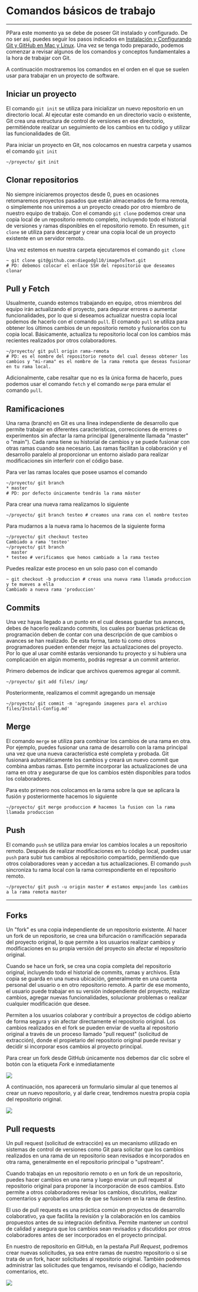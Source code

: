 # Comandos básicos de trabajo

--------------------------------------------------------------------------------

PPara este momento ya se debe de poseer Git instalado y configurado. De no ser así, puedes seguir los pasos indicados en [Instalación y Configurando Git y GitHub en Mac y Linux](Install-Config.md). Una vez se tenga todo preparado, podemos comenzar a revisar algunos de los comandos y conceptos fundamentales a la hora de trabajar con Git.

A continuación mostraremos los comandos en el orden en el que se suelen usar para trabajar en un proyecto de software.


## Iniciar un proyecto

El comando `git init` se utiliza para inicializar un nuevo repositorio en un directorio local. Al ejecutar este comando en un directorio vacío o existente, Git crea una estructura de control de versiones en ese directorio, permitiéndote realizar un seguimiento de los cambios en tu código y utilizar las funcionalidades de Git.

Para iniciar un proyecto en Git, nos colocamos en nuestra carpeta y usamos el comando `git init`

```
~/proyecto/ git init
```


## Clonar repositorios

No siempre iniciaremos proyectos desde 0, pues en ocasiones retomaremos proyectos pasados que están almacenados de forma remota, o simplemente nos uniremos a un proyecto creado por otro miembro de nuestro equipo de trabajo. Con el comando `git clone` podemos crear una copia local de un repositorio remoto completo, incluyendo todo el historial de versiones y ramas disponibles en el repositorio remoto. En resumen, `git clone` se utiliza para descargar y crear una copia local de un proyecto existente en un servidor remoto.

Una vez estemos en nuestra carpeta ejecutaremos el comando `git clone`

```
~ git clone git@github.com:diegodgl10/imageToText.git
# PD: debemos colocar el enlace SSH del repositorio que deseamos clonar
```


## Pull y Fetch

Usualmente, cuando estemos trabajando en equipo, otros miembros del equipo irán actualizando el proyecto, para depurar errores o aumentar funcionalidades, por lo que si deseamos actualizar nuestra copia local podemos de hacerlo con el comando `pull`. El comando `pull` se utiliza para obtener los últimos cambios de un repositorio remoto y fusionarlos con tu copia local. Básicamente, actualiza tu repositorio local con los cambios más recientes realizados por otros colaboradores.

```
~/proyecto/ git pull origin rama-remota
# PD: es el nombre del repositorio remoto del cual deseas obtener los cambios y "mi-rama" es el nombre de la rama remota que deseas fusionar en tu rama local. 
```

Adicionalmente, cabe resaltar que no es la única forma de hacerlo, pues podemos usar el comando `fetch` y el comando `merge` para emular el comando `pull`.


## Ramificaciones

Una rama (branch) en Git es una línea independiente de desarrollo que permite trabajar en diferentes características, correcciones de errores o experimentos sin afectar la rama principal (generalmente llamada "master" o "main"). Cada rama tiene su historial de cambios y se puede fusionar con otras ramas cuando sea necesario. Las ramas facilitan la colaboración y el desarrollo paralelo al proporcionar un entorno aislado para realizar modificaciones sin interferir con el código base.

Para ver las ramas locales que posee usamos el comando

```
~/proyecto/ git branch
* master
# PD: por defecto únicamente tendrás la rama máster
```

Para crear una nueva rama realizamos lo siguiente

```
~/proyecto/ git branch testeo # creamos una rama con el nombre testeo
```

Para mudarnos a la nueva rama lo hacemos de la siguiente forma

```
~/proyecto/ git checkout testeo
Cambiado a rama 'testeo'
~/proyecto/ git branch
  master
* testeo # verificamos que hemos cambiado a la rama testeo
```

Puedes realizar este proceso en un solo paso con el comando

```
~ git checkout -b produccion # creas una nueva rama llamada produccion y te mueves a ella
Cambiado a nueva rama 'produccion'
```

## Commits

Una vez hayas llegado a un punto en el cual deseas guardar tus avances, debes de hacerlo realizando commits, los cuales por buenas prácticas de programación deben de contar con una descripción de que cambios o avances se han realizado. De esta forma, tanto tú como otros programadores pueden entender mejor las actualizaciones del proyecto. Por lo que al usar comité estarás versionando tu proyecto y si hubiera una complicación en algún momento, podrás regresar a un commit anterior.

Primero debemos de indicar que archivos queremos agregar al commit.

```
~/proyecto/ git add files/ img/
```

Posteriormente, realizamos el commit agregando un mensaje

```
~/proyecto/ git commit -m 'agregando imagenes para el archivo files/Install-Config.md'
```


## Merge

El comando `merge` se utiliza para combinar los cambios de una rama en otra. Por ejemplo, puedes fusionar una rama de desarrollo con la rama principal una vez que una nueva característica esté completa y probada. Git fusionará automáticamente los cambios y creará un nuevo commit que combina ambas ramas. Esto permite incorporar las actualizaciones de una rama en otra y asegurarse de que los cambios estén disponibles para todos los colaboradores.

Para esto primero nos colocamos en la rama sobre la que se aplicara la fusión y posteriormente hacemos lo siguiente

```
~/proyecto/ git merge produccion # hacemos la fusion con la rama llamada produccion
```


## Push

El comando `push` se utiliza para enviar los cambios locales a un repositorio remoto. Después de realizar modificaciones en tu código local, puedes usar `push` para subir tus cambios al repositorio compartido, permitiendo que otros colaboradores vean y accedan a tus actualizaciones. El comando `push` sincroniza tu rama local con la rama correspondiente en el repositorio remoto.

```
~/proyecto/ git push -u origin master # estamos empujando los cambios a la rama remota master
```


--------------------------------------------------------------------------------

## Forks

Un "fork" es una copia independiente de un repositorio existente. Al hacer un fork de un repositorio, se crea una bifurcación o ramificación separada del proyecto original, lo que permite a los usuarios realizar cambios y modificaciones en su propia versión del proyecto sin afectar el repositorio original.

Cuando se hace un fork, se crea una copia completa del repositorio original, incluyendo todo el historial de commits, ramas y archivos. Esta copia se guarda en una nueva ubicación, generalmente en una cuenta personal del usuario o en otro repositorio remoto. A partir de ese momento, el usuario puede trabajar en su versión independiente del proyecto, realizar cambios, agregar nuevas funcionalidades, solucionar problemas o realizar cualquier modificación que desee.

Permiten a los usuarios colaborar y contribuir a proyectos de código abierto de forma segura y sin afectar directamente el repositorio original. Los cambios realizados en el fork se pueden enviar de vuelta al repositorio original a través de un proceso llamado "pull request" (solicitud de extracción), donde el propietario del repositorio original puede revisar y decidir si incorporar esos cambios al proyecto principal.

Para crear un fork desde GitHub únicamente nos debemos dar clic sobre el botón con la etiqueta *Fork* e inmediatamente

![](img/../../img/Basic_Commands/basic_commands_01.png)

A continuación, nos aparecerá un formulario simular al que tenemos al crear un nuevo repositorio, y al darle crear, tendremos nuestra propia copia del repositorio original.

![](img/../../img/Basic_Commands/basic_commands_02.png)


## Pull requests

Un pull request (solicitud de extracción) es un mecanismo utilizado en sistemas de control de versiones como Git para solicitar que los cambios realizados en una rama de un repositorio sean revisados e incorporados en otra rama, generalmente en el repositorio principal o "upstream".

Cuando trabajas en un repositorio remoto o en un fork de un repositorio, puedes hacer cambios en una rama y luego enviar un pull request al repositorio original para proponer la incorporación de esos cambios. Esto permite a otros colaboradores revisar los cambios, discutirlos, realizar comentarios y aprobarlos antes de que se fusionen en la rama de destino.

El uso de pull requests es una práctica común en proyectos de desarrollo colaborativo, ya que facilita la revisión y la colaboración en los cambios propuestos antes de su integración definitiva. Permite mantener un control de calidad y asegura que los cambios sean revisados y discutidos por otros colaboradores antes de ser incorporados en el proyecto principal.

En nuestro de repositorio en GitHub, en la pestaña *Pull Request*, podremos crear nuevas solicitudes, ya sea entre ramas de nuestro repositorio o si se trata de un fork, hacer solicitudes al repositorio original. También podremos administrar las solicitudes que tengamos, revisando el código, haciendo comentarios, etc.

![](img/../../img/Basic_Commands/basic_commands_03.png)
